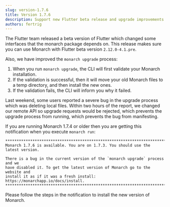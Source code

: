 ```yaml
---
slug: version-1.7.6
title: Version 1.7.6
description: Support new Flutter beta release and upgrade improvements
authors: fertrig
---
```


The Flutter team released a beta version of Flutter which changed some 
interfaces that the monarch package depends on. This release makes sure
you can use Monarch with Flutter beta version `2.12.0-4.1.pre`.

Also, we have improved the `monarch upgrade` process:

1. When you run `monarch upgrade`, the CLI will first validate your 
   Monarch installation.
2. If the validation is successful, then it will move your old Monarch
   files to a temp directory, and then install the new ones.
3. If the validation fails, the CLI will inform you why it failed.

Last weekend, some users reported a severe bug in the upgrade process 
which was deleting local files. Within two hours of the report, 
we changed our remote API so upgrade requests would be rejected, which 
prevents the upgrade process from running, which prevents the bug from 
manifesting. 

If you are running Monarch 1.7.4 or older then you are getting this 
notification when you execute `monarch run`:

```text
********************************************************************************
Monarch 1.7.6 is available. You are on 1.7.3. You should use the latest version.

There is a bug in the current version of the `monarch upgrade` process and we 
have disabled it. To get the latest version of Monarch go to the website and 
install it as if it was a fresh install: https://monarchapp.io/docs/install.
********************************************************************************
```

Please follow the steps in the notification to install the new version of 
Monarch.
